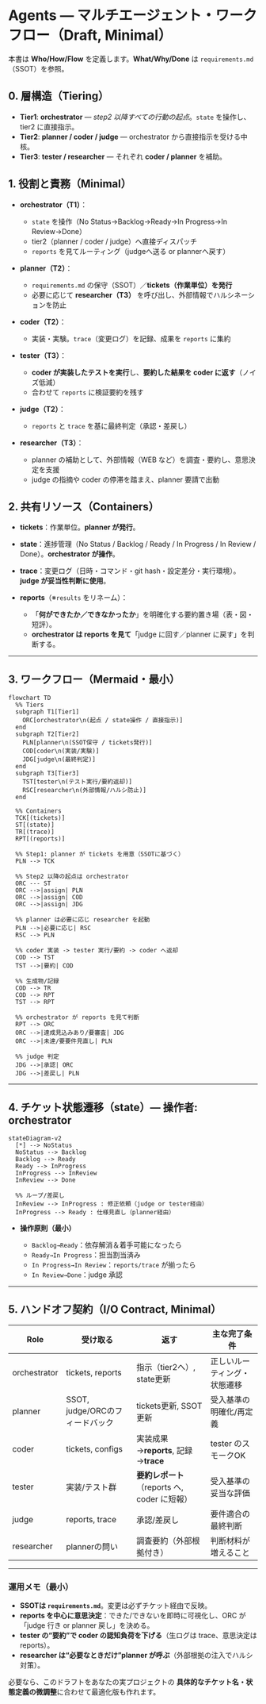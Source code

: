 # Agents — マルチエージェント・ワークフロー（Draft, Minimal）

本書は **Who/How/Flow** を定義します。**What/Why/Done** は `requirements.md`（SSOT）を参照。

## 0. 層構造（Tiering）

* **Tier1**: **orchestrator** — *step2 以降すべての行動の起点*。`state` を操作し、tier2 に直接指示。
* **Tier2**: **planner / coder / judge** — orchestrator から直接指示を受ける中核。
* **Tier3**: **tester / researcher** — それぞれ **coder / planner** を補助。

## 1. 役割と責務（Minimal）

* **orchestrator（T1）**：

  * `state` を操作（No Status→Backlog→Ready→In Progress→In Review→Done）
  * tier2（planner / coder / judge）へ直接ディスパッチ
  * `reports` を見てルーティング（judgeへ送る or plannerへ戻す）
* **planner（T2）**：

  * `requirements.md` の保守（SSOT）／**tickets（作業単位）を発行**
  * 必要に応じて **researcher（T3）** を呼び出し、外部情報でハルシネーションを防止
* **coder（T2）**：

  * 実装・実験。`trace`（変更ログ）を記録、成果を `reports` に集約
* **tester（T3）**：

  * **coder が実装したテストを実行**し、**要約した結果を coder に返す**（ノイズ低減）
  * 合わせて `reports` に検証要約を残す
* **judge（T2）**：

  * `reports` と `trace` を基に最終判定（承認・差戻し）
* **researcher（T3）**：

  * planner の補助として、外部情報（WEB など）を調査・要約し、意思決定を支援
  * judge の指摘や coder の停滞を踏まえ、planner 要請で出動

## 2. 共有リソース（Containers）

* **tickets**：作業単位。**planner が発行**。
* **state**：進捗管理（No Status / Backlog / Ready / In Progress / In Review / Done）。**orchestrator が操作**。
* **trace**：変更ログ（日時・コマンド・git hash・設定差分・実行環境）。**judge が妥当性判断に使用**。
* **reports**（※`results` をリネーム）：

  * 「**何ができたか／できなかったか**」を明確化する要約置き場（表・図・短評）。
  * **orchestrator は reports を見て**「judge に回す／planner に戻す」を判断する。

---

## 3. ワークフロー（Mermaid・最小）

```mermaid
flowchart TD
  %% Tiers
  subgraph T1[Tier1]
    ORC[orchestrator\n(起点 / state操作 / 直接指示)]
  end
  subgraph T2[Tier2]
    PLN[planner\n(SSOT保守 / tickets発行)]
    COD[coder\n(実装/実験)]
    JDG[judge\n(最終判定)]
  end
  subgraph T3[Tier3]
    TST[tester\n(テスト実行/要約返却)]
    RSC[researcher\n(外部情報/ハルシ防止)]
  end

  %% Containers
  TCK[(tickets)]
  ST[(state)]
  TR[(trace)]
  RPT[(reports)]

  %% Step1: planner が tickets を用意（SSOTに基づく）
  PLN --> TCK

  %% Step2 以降の起点は orchestrator
  ORC --- ST
  ORC -->|assign| PLN
  ORC -->|assign| COD
  ORC -->|assign| JDG

  %% planner は必要に応じ researcher を起動
  PLN -->|必要に応じ| RSC
  RSC --> PLN

  %% coder 実装 -> tester 実行/要約 -> coder へ返却
  COD --> TST
  TST -->|要約| COD

  %% 生成物/記録
  COD --> TR
  COD --> RPT
  TST --> RPT

  %% orchestrator が reports を見て判断
  RPT --> ORC
  ORC -->|達成見込みあり/要審査| JDG
  ORC -->|未達/要要件見直し| PLN

  %% judge 判定
  JDG -->|承認| ORC
  JDG -->|差戻し| PLN
```

---

## 4. チケット状態遷移（state）— 操作者: orchestrator

```mermaid
stateDiagram-v2
  [*] --> NoStatus
  NoStatus --> Backlog
  Backlog --> Ready
  Ready --> InProgress
  InProgress --> InReview
  InReview --> Done

  %% ループ/差戻し
  InReview --> InProgress : 修正依頼（judge or tester経由）
  InProgress --> Ready : 仕様見直し（planner経由）
```

* **操作原則（最小）**

  * `Backlog→Ready`：依存解消＆着手可能になったら
  * `Ready→In Progress`：担当割当済み
  * `In Progress→In Review`：`reports/trace` が揃ったら
  * `In Review→Done`：judge 承認

---

## 5. ハンドオフ契約（I/O Contract, Minimal）

| Role         | 受け取る                    | 返す                               | 主な完了条件         |
| ------------ | ----------------------- | -------------------------------- | -------------- |
| orchestrator | tickets, reports        | 指示（tier2へ）, state更新              | 正しいルーティング・状態遷移 |
| planner      | SSOT, judge/ORCのフィードバック | tickets更新, SSOT更新                | 受入基準の明確化/再定義   |
| coder        | tickets, configs        | 実装成果→**reports**, 記録→**trace**   | tester のスモークOK |
| tester       | 実装/テスト群                 | **要約レポート**（reports へ, coder に短報） | 受入基準の妥当な評価     |
| judge        | reports, trace          | 承認/差戻し                           | 要件適合の最終判断      |
| researcher   | plannerの問い              | 調査要約（外部根拠付き）                     | 判断材料が増えること     |

---

### 運用メモ（最小）

* **SSOTは `requirements.md`**。変更は必ずチケット経由で反映。
* **reports を中心に意思決定**：できた/できないを即時に可視化し、ORC が「judge 行き or planner 戻し」を決める。
* **tester の“要約”で coder の認知負荷を下げる**（生ログは trace、意思決定は reports）。
* **researcher は“必要なときだけ”planner が呼ぶ**（外部根拠の注入でハルシ対策）。

必要なら、このドラフトをあなたの実プロジェクトの **具体的なチケット名・状態定義の微調整**に合わせて最適化版も作れます。
